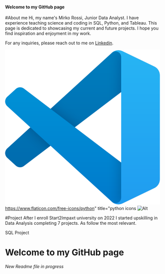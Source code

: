 #### Welcome to my GitHub page 

#About me
Hi, my name's Mirko Rossi, Junior Data Analyst. I have experience teaching science and coding in SQL, Python, and Tableau. 
This page is dedicated to showcasing my current and future projects. I hope you find inspiration and enjoyment in my work.

For any inquiries, please reach out to me on [Linkedin](https://www.linkedin.com/in/mrmirkorossi/).

![Alt](https://github.com/mrmirkorossi/mrmirkorossi/blob/main/Visual_Studio_Code_1.35_icon.png)
https://www.flaticon.com/free-icons/python" title="python icons
![Alt](https://www.flaticon.com/free-icons/python)


#Project
After I enroll Start2Impaxt university on 2022 I started upskilling in Data Analysis completing 7 projects. As follow the most relevant.

SQL Project

# Welcome to my GitHub page
###### New Readme file in progress
<!--
**mrmirkorossi/mrmirkorossi** is a ✨ _special_ ✨ repository because its `README.md` (this file) appears on your GitHub profile.

Here are some ideas to get you started:

- 🔭 I’m currently working on ...
- 🌱 I’m currently learning ...
- 👯 I’m looking to collaborate on ...
- 🤔 I’m looking for help with ...
- 💬 Ask me about ...
- 📫 How to reach me: ...
- 😄 Pronouns: ...
- ⚡ Fun fact: ...
-->
